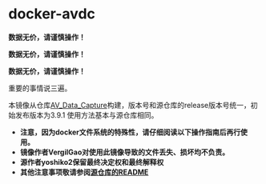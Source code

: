 # docker-avdc

**数据无价，请谨慎操作！**

**数据无价，请谨慎操作！**

**数据无价，请谨慎操作！**

重要的事情说三遍。

本镜像从仓库[AV_Data_Capture](https://github.com/yoshiko2/AV_Data_Capture)构建，版本号和源仓库的release版本号统一，初始发布版本为3.9.1
使用方法基本与源仓库相同。

* **注意，因为docker文件系统的特殊性，请仔细阅读以下操作指南后再行使用。**
* **镜像作者VergilGao对使用此镜像导致的文件丢失、损坏均不负责。**
* **源作者yoshiko2保留最终决定权和最终解释权**
* **其他注意事项敬请参阅[源仓库的README](https://github.com/yoshiko2/AV_Data_Capture/blob/master/README.md)**

